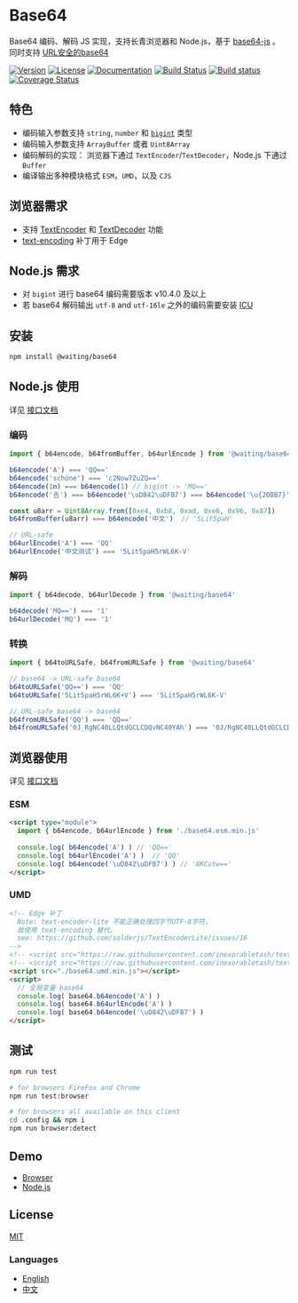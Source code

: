 # Base64

Base64 编码、解码 JS 实现，支持长青浏览器和 Node.js，基于 [base64-js](https://www.npmjs.com/package/base64-js) 。
同时支持 [URL安全的base64](https://zh.wikipedia.org/zh-hans/Base64#%E5%9C%A8URL%E4%B8%AD%E7%9A%84%E5%BA%94%E7%94%A8)

[![Version](https://img.shields.io/npm/v/@waiting/base64.svg)](https://www.npmjs.com/package/@waiting/base64)
[![License](https://img.shields.io/badge/license-MIT-blue.svg)](https://opensource.org/licenses/MIT)
[![Documentation](https://img.shields.io/badge/lang-TypeScript-blue.svg)](https://waitingsong.github.io/base64/index.html)
[![Build Status](https://travis-ci.org/waitingsong/base64.svg?branch=master)](https://travis-ci.org/waitingsong/base64)
[![Build status](https://ci.appveyor.com/api/projects/status/wp4a72sj7bc5ao3t/branch/master?svg=true)](https://ci.appveyor.com/project/waitingsong/base64/branch/master)
[![Coverage Status](https://coveralls.io/repos/github/waitingsong/base64/badge.svg?branch=master)](https://coveralls.io/github/waitingsong/base64?branch=master)


## 特色
- 编码输入参数支持 `string`, `number` 和 [`bigint`](https://github.com/tc39/proposal-bigint) 类型
- 编码输入参数支持 `ArrayBuffer` 或者 `Uint8Array`
- 编码解码的实现： 浏览器下通过 `TextEncoder`/`TextDecoder`，Node.js 下通过 `Buffer`
- 编译输出多种模块格式 `ESM`，`UMD`，以及 `CJS`


## 浏览器需求
- 支持 [TextEncoder](https://developer.mozilla.org/en-US/docs/Web/API/TextEncoder#Browser_compatibility) 和
  [TextDecoder](https://developer.mozilla.org/en-US/docs/Web/API/TextDecoder#Browser_compatibility) 功能
- [text-encoding](https://github.com/inexorabletash/text-encoding) 补丁用于 Edge


## Node.js 需求
- 对 `bigint` 进行 base64 编码需要版本 v10.4.0 及以上
- 若 base64 解码输出 `utf-8` and `utf-16le` 之外的编码需要安装 [ICU](https://nodejs.org/api/util.html#util_whatwg_supported_encodings) 


## 安装
```bash
npm install @waiting/base64
```

## Node.js 使用

详见 [接口文档](https://waitingsong.github.io/base64/)

### 编码
```ts
import { b64encode, b64fromBuffer, b64urlEncode } from '@waiting/base64'

b64encode('A') === 'QQ=='
b64encode('schöne') === 'c2Now7ZuZQ=='
b64encode(1n) === b64encode(1) // bigint -> 'MQ==' 
b64encode('𠮷') === b64encode('\uD842\uDFB7') === b64encode('\u{20BB7}') // '8KCutw=='

const u8arr = Uint8Array.from([0xe4, 0xb8, 0xad, 0xe6, 0x96, 0x87])
b64fromBuffer(u8arr) === b64encode('中文')  // '5Lit5paH'

// URL-safe
b64urlEncode('A') === 'QQ'
b64urlEncode('中文测试') === '5Lit5paH5rWL6K-V'
```

### 解码
```ts
import { b64decode, b64urlDecode } from '@waiting/base64'

b64decode('MQ==') === '1'
b64urlDecode('MQ') === '1'
```

### 转换
```ts
import { b64toURLSafe, b64fromURLSafe } from '@waiting/base64'

// base64 -> URL-safe base64
b64toURLSafe('QQ==') === 'QQ'
b64toURLSafe('5Lit5paH5rWL6K+V') === '5Lit5paH5rWL6K-V'

// URL-safe base64 -> base64
b64fromURLSafe('QQ') === 'QQ=='
b64fromURLSafe('0J_RgNC40LLQtdGCLCDQvNC40YAh') === '0J/RgNC40LLQtdGCLCDQvNC40YAh'
```


## 浏览器使用

详见 [接口文档](https://waitingsong.github.io/base64/)

### ESM
```html
<script type="module">
  import { b64encode, b64urlEncode } from './base64.esm.min.js' 
  
  console.log( b64encode('A') ) // 'QQ=='
  console.log( b64urlEncode('A') )  // 'QQ'
  console.log( b64encode('\uD842\uDFB7') ) // '8KCutw=='
</script>
```

### UMD
```html
<!-- Edge 补丁 
  Note: text-encoder-lite 不能正确处理四字节UTF-8字符，
  故使用 text-encoding 替代。
  see: https://github.com/solderjs/TextEncoderLite/issues/16
-->
<!-- <script src="https://raw.githubusercontent.com/inexorabletash/text-encoding/master/lib/encoding-indexes.js"></script> -->
<!-- <script src="https://raw.githubusercontent.com/inexorabletash/text-encoding/master/lib/encoding.js"></script> -->
<script src="./base64.umd.min.js"></script>
<script>
  // 全局变量 base64
  console.log( base64.b64encode('A') )
  console.log( base64.b64urlEncode('A') )
  console.log( base64.b64encode('\uD842\uDFB7') )
</script>
```


## 测试
```sh
npm run test

# for browsers FireFox and Chrome
npm run test:browser

# for browsers all available on this client
cd .config && npm i
npm run browser:detect
```


## Demo
- [Browser](https://github.com/waitingsong/base64/blob/master/test_browser/)
- [Node.js](https://github.com/waitingsong/base64/blob/master/test/)


## License
[MIT](LICENSE)


### Languages
- [English](README.md)
- [中文](README.zh-CN.md)
